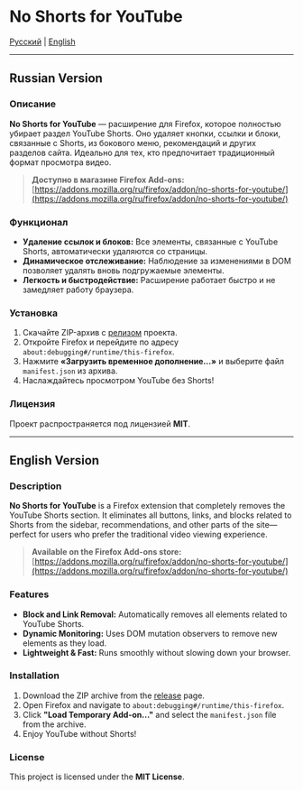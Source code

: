 # No Shorts for YouTube

[Русский](#russian-version) | [English](#english-version)

---

## Russian Version <a id="russian-version"></a>

### Описание

**No Shorts for YouTube** — расширение для Firefox, которое полностью убирает раздел YouTube Shorts. Оно удаляет кнопки, ссылки и блоки, связанные с Shorts, из бокового меню, рекомендаций и других разделов сайта. Идеально для тех, кто предпочитает традиционный формат просмотра видео.

> **Доступно в магазине Firefox Add-ons:**  
> [https://addons.mozilla.org/ru/firefox/addon/no-shorts-for-youtube/](https://addons.mozilla.org/ru/firefox/addon/no-shorts-for-youtube/)

### Функционал

- **Удаление ссылок и блоков:** Все элементы, связанные с YouTube Shorts, автоматически удаляются со страницы.
- **Динамическое отслеживание:** Наблюдение за изменениями в DOM позволяет удалять вновь подгружаемые элементы.
- **Легкость и быстродействие:** Расширение работает быстро и не замедляет работу браузера.

### Установка

1. Скачайте ZIP-архив с [релизом](#) проекта.
2. Откройте Firefox и перейдите по адресу `about:debugging#/runtime/this-firefox`.
3. Нажмите **«Загрузить временное дополнение…»** и выберите файл `manifest.json` из архива.
4. Наслаждайтесь просмотром YouTube без Shorts!

### Лицензия

Проект распространяется под лицензией **MIT**.

---

## English Version <a id="english-version"></a>

### Description

**No Shorts for YouTube** is a Firefox extension that completely removes the YouTube Shorts section. It eliminates all buttons, links, and blocks related to Shorts from the sidebar, recommendations, and other parts of the site—perfect for users who prefer the traditional video viewing experience.

> **Available on the Firefox Add-ons store:**  
> [https://addons.mozilla.org/ru/firefox/addon/no-shorts-for-youtube/](https://addons.mozilla.org/ru/firefox/addon/no-shorts-for-youtube/)

### Features

- **Block and Link Removal:** Automatically removes all elements related to YouTube Shorts.
- **Dynamic Monitoring:** Uses DOM mutation observers to remove new elements as they load.
- **Lightweight & Fast:** Runs smoothly without slowing down your browser.

### Installation

1. Download the ZIP archive from the [release](#) page.
2. Open Firefox and navigate to `about:debugging#/runtime/this-firefox`.
3. Click **"Load Temporary Add-on..."** and select the `manifest.json` file from the archive.
4. Enjoy YouTube without Shorts!

### License

This project is licensed under the **MIT License**.
